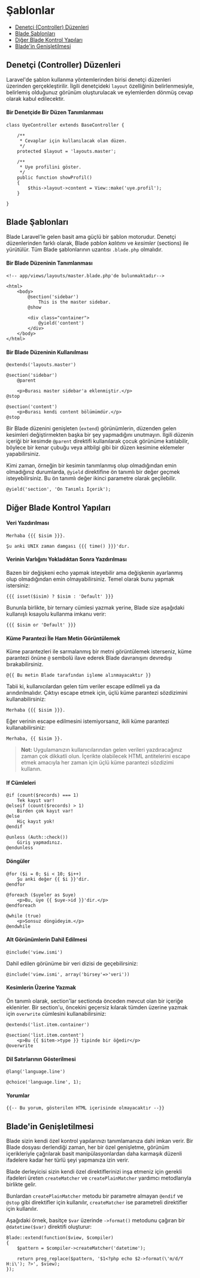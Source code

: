 # Şablonlar

- [Denetçi (Controller) Düzenleri](#controller-layouts)
- [Blade Şablonları](#blade-templating)
- [Diğer Blade Kontrol Yapıları](#other-blade-control-structures)
- [Blade'in Genişletilmesi](#extending-blade)

<a name="controller-layouts"></a>
## Denetçi (Controller) Düzenleri

Laravel'de şablon kullanma yöntemlerinden birisi denetçi düzenleri üzerinden gerçekleştirilir. İlgili denetçideki `layout` özelliğinin belirlenmesiyle, belirlemiş olduğunuz görünüm oluşturulacak ve eylemlerden dönmüş cevap olarak kabul edilecektir.

#### Bir Denetçide Bir Düzen Tanımlanması

	class UyeController extends BaseController {

		/**
		 * Cevaplar için kullanılacak olan düzen.
		 */
		protected $layout = 'layouts.master';

		/**
		 * Uye profilini göster.
		 */
		public function showProfil()
		{
			$this->layout->content = View::make('uye.profil');
		}

	}

<a name="blade-templating"></a>
## Blade Şablonları

Blade Laravel'le gelen basit ama güçlü bir şablon motorudur. Denetçi düzenlerinden farklı olarak, Blade _şablon kalıtımı_ ve _kesimler_ (sections) ile yürütülür. Tüm Blade şablonlarının uzantısı `.blade.php` olmalıdır.

#### Bir Blade Düzeninin Tanımlanması

	<!-- app/views/layouts/master.blade.php'de bulunmaktadır-->

	<html>
		<body>
			@section('sidebar')
				This is the master sidebar.
			@show

			<div class="container">
				@yield('content')
			</div>
		</body>
	</html>

#### Bir Blade Düzeninin Kullanılması

	@extends('layouts.master')

	@section('sidebar')
		@parent

		<p>Burası master sidebar'a eklenmiştir.</p>
	@stop

	@section('content')
		<p>Burası kendi content bölümümdür.</p>
	@stop

Bir Blade düzenini genişleten (`extend`) görünümlerin, düzenden gelen kesimleri değiştirmekten başka bir şey yapmadığını unutmayın. İlgili düzenin içeriği bir kesimde `@parent` direktifi kullanılarak çocuk görünüme katılabilir, böylece bir kenar çubuğu veya altbilgi gibi bir düzen kesimine eklemeler yapabilirsiniz.

Kimi zaman, örneğin bir kesimin tanımlanmış olup olmadığından emin olmadığınız durumlarda, `@yield` direktifine ön tanımlı bir değer geçmek isteyebilirsiniz. Bu ön tanımlı değer ikinci parametre olarak geçilebilir.

	@yield('section', 'Ön Tanımlı İçerik');

<a name="other-blade-control-structures"></a>
## Diğer Blade Kontrol Yapıları

#### Veri Yazdırılması

	Merhaba {{{ $isim }}}.

	Şu anki UNIX zaman damgası {{{ time() }}}'dır.

#### Verinin Varlığını Yokladıktan Sonra Yazdırılması

Bazen bir değişkeni echo yapmak isteyebilir ama değişkenin ayarlanmış olup olmadığından emin olmayabilirsiniz. Temel olarak bunu yapmak istersiniz:

	{{{ isset($isim) ? $isim : 'Default' }}}

Bununla birlikte, bir ternary cümlesi yazmak yerine, Blade size aşağıdaki kullanışlı kısayolu kullanma imkanu verir:

	{{{ $isim or 'Default' }}}

#### Küme Parantezi İle Ham Metin Görüntülemek

Küme parantezleri ile sarmalanmış bir metni görüntülemek isterseniz, küme parantezi önüne `@` sembolü ilave ederek Blade davranışını devredışı bırakabilirsiniz.

	@{{ Bu metin Blade tarafından işleme alınmayacaktır }}

Tabii ki, kullanıcılardan gelen tüm veriler escape edilmeli ya da arındırılmalıdır. Çıktıyı escape etmek için, üçlü küme parantezi sözdizimini kullanabilirsiniz:

	Merhaba {{{ $isim }}}.

Eğer verinin escape edilmesini istemiyorsanız, ikili küme parantezi kullanabilirsiniz:

	Merhaba, {{ $isim }}.

> **Not:** Uygulamanızın kullanıcılarından gelen verileri yazdıracağınız zaman çok dikkatli olun. İçerikte olabilecek HTML antitelerini escape etmek amacıyla her zaman için üçlü küme parantezi sözdizimi kullanın.

#### If Cümleleri

	@if (count($records) === 1)
		Tek kayıt var!
	@elseif (count($records) > 1)
		Birden çok kayıt var!
	@else
		Hiç kayıt yok!
	@endif

	@unless (Auth::check())
		Giriş yapmadınız.
	@endunless

#### Döngüler

	@for ($i = 0; $i < 10; $i++)
		Şu anki değer {{ $i }}'dir.
	@endfor

	@foreach ($uyeler as $uye)
		<p>Bu, üye {{ $uye->id }}'dir.</p>
	@endforeach

	@while (true)
		<p>Sonsuz döngüdeyim.</p>
	@endwhile

#### Alt Görünümlerin Dahil Edilmesi

	@include('view.ismi')

Dahil edilen görünüme bir veri dizisi de geçebilirsiniz:

	@include('view.ismi', array('birsey'=>'veri'))

#### Kesimlerin Üzerine Yazmak

Ön tanımlı olarak, section'lar sectionda önceden mevcut olan bir içeriğe eklenirler. Bir section'u, öncekini geçersiz kılarak tümden üzerine yazmak için `overwrite` cümlesini kullanabilirsiniz:

	@extends('list.item.container')

	@section('list.item.content')
	    <p>Bu {{ $item->type }} tipinde bir öğedir</p>
	@overwrite

#### Dil Satırlarının Gösterilmesi

	@lang('language.line')

	@choice('language.line', 1);

#### Yorumlar

	{{-- Bu yorum, gösterilen HTML içerisinde olmayacaktır --}}

<a name="extending-blade"></a>
## Blade'in Genişletilmesi

Blade sizin kendi özel kontrol yapılarınızı tanımlamanıza dahi imkan verir. Bir Blade dosyası derlendiği zaman, her bir özel genişletme, görünüm içerikleriyle çağrılarak basit manipülasyonlardan daha karmaşık düzenli ifadelere kadar her türlü şeyi yapmanıza izin verir.

Blade derleyicisi sizin kendi özel direktiflerinizi inşa etmeniz için gerekli ifadeleri üreten `createMatcher` ve `createPlainMatcher` yardımcı metodlarıyla birlikte gelir.

Bunlardan `createPlainMatcher` metodu bir parametre almayan `@endif` ve `@stop` gibi direktifler için kullanılır, `createMatcher` ise parametreli direktifler için kullanılır.

Aşağıdaki örnek, basitçe `$var` üzerinde `->format()` metodunu çağıran bir `@datetime($var)` direktifi oluşturur:

	Blade::extend(function($view, $compiler)
	{
		$pattern = $compiler->createMatcher('datetime');

		return preg_replace($pattern, '$1<?php echo $2->format(\'m/d/Y H:i\'); ?>', $view);
	});

